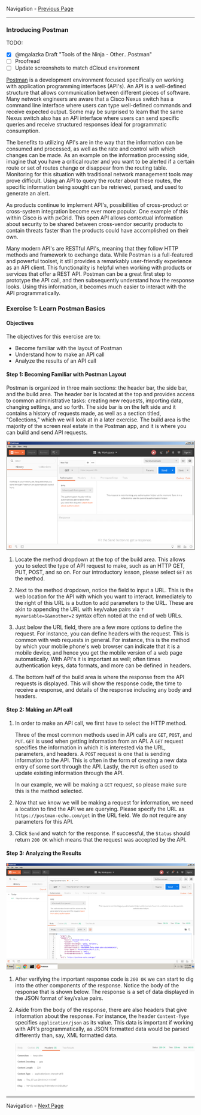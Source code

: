 Navigation - [Previous Page](LTRDEV-1100-Guide-02g.md)

---

### Introducing Postman

TODO:

- [x] @mgalazka Draft "Tools of the Ninja - Other...Postman"
- [ ] Proofread
- [ ] Update screenshots to match dCloud environment

[Postman](https://www.getpostman.com/) is a development environment focused specifically on working with application 
programming interfaces (API's). An API is a well-defined structure that allows communication between different pieces
of software. Many network engineers are aware that a Cisco Nexus switch has a command line interface where users can
type well-defined commands and receive expected output. Some may be surprised to learn that the same Nexus switch 
also has an API interface where users can send specific queries and receive structured responses ideal for 
programmatic consumption.

The benefits to utilizing API's are in the way that the information can be consumed and processed, as well as the 
rate and control with which changes can be made. As an example on the information processing side, imagine that you 
have a critical router and you want to be alerted if a certain route or set of routes change or disappear from the 
routing table. Monitoring for this situation with traditional network management tools may prove difficult.  Using an 
API to query the router about these routes, the specific information being sought can be retrieved, parsed, and used 
to generate an alert.

As products continue to implement API's, possibilities of cross-product or cross-system integration become ever more 
popular. One example of this within Cisco is with pxGrid. This open API allows contextual information about security 
to be shared between cross-vendor security products to contain threats faster than the products could have 
accomplished on their own.

Many modern API's are RESTful API's, meaning that they follow HTTP methods and framework to exchange data.  While 
Postman is a full-featured and powerful toolset, it still provides a remarkably user-friendly experience as an API 
client. This functionality is helpful when working with products or services that offer a REST API. Postman can be a 
great first step to prototype the API call, and then subsequently understand how the response looks. Using this 
information, it becomes much easier to interact with the API programmatically.

### Exercise 1: Learn Postman Basics

#### Objectives

The objectives for this exercise are to:

* Become familiar with the layout of Postman
* Understand how to make an API call
* Analyze the results of an API call

#### Step 1: Becoming Familiar with Postman Layout

Postman is organized in three main sections: the header bar, the side bar, and the build area. The header bar is 
located at the top and provides access to common administrative tasks: creating new requests, importing data, 
changing settings, and so forth. The side bar is on the left side and it contains a history of requests made, as well
as a section titled, "Collections," which we will look at in a later exercise. The build area is the majority of the
screen real estate in the Postman app, and it is where you can build and send API requests.

![Postman Layout](assets/postman-01.png)

1. Locate the method dropdown at the top of the build area. This allows you to select the type of API request to 
make, such as an HTTP GET, PUT, POST, and so on. For our introductory lesson, please select `GET` as the method.

2. Next to the method dropdown, notice the field to input a URL. This is the web location for the API with which you 
want to interact. Immediately to the right of this URL is a button to add parameters to the URL. These are akin to 
appending the URL with key/value pairs via `?myvariable=1&another=2` syntax often noted at the end of web URLs.

3. Just below the URL field, there are a few more options to define the request. For instance, you can define headers
with the request. This is common with web requests in general. For instance, this is the method by which your mobile
phone's web browser can indicate that it is a mobile device, and hence you get the mobile version of a web page 
automatically. With API's it is important as well; often times authentication keys, data formats, and more can be 
defined in headers.

4. The bottom half of the build area is where the response from the API requests is displayed. This will show the 
response code, the time to receive a response, and details of the response including any body and headers.

#### Step 2: Making an API call

1. In order to make an API call, we first have to select the HTTP method. 
    
    Three of the most common methods used in API calls are `GET`, `POST`, and `PUT`. `GET` is used when getting 
    information from an API. A `GET` request specifies the information in which it is interested via the URL, 
    parameters, and headers. A `POST` request is one that is sending information to the API. This is often in the 
    form of creating a new data entry of some sort through the API. Lastly, the `PUT` is often used to update 
    existing information through the API.
    
    In our example, we will be making a `GET` request, so please make sure this is the method selected.

2. Now that we know we will be making a request for information, we need a location to find the API we are querying. 
Please specify the URL as `https://postman-echo.com/get` in the URL field. We do not require any parameters for this API.

3. Click `Send` and watch for the response. If successful, the `Status` should return `200 OK` which means that the 
request was accepted by the API.

#### Step 3: Analyzing the Results

![Postman results](assets/postman-02.png)

1. After verifying the important response code is `200 OK` we can start to dig into the other components of the 
response. Notice the body of the response that is shown below. The response is a set of data displayed in the JSON format of key/value pairs. 

2. Aside from the body of the response, there are also headers that give information about the response. For 
instance, the header `Content-Type` specifies `application/json` as its value. This data is important if working with
API's programmatically, as JSON formatted data would be parsed differently than, say, XML formatted data.
    
    ![Postman result headers](assets/postman-03.png)
    
---

Navigation - [Next Page](LTRDEV-1100-Guide-02i.md)
